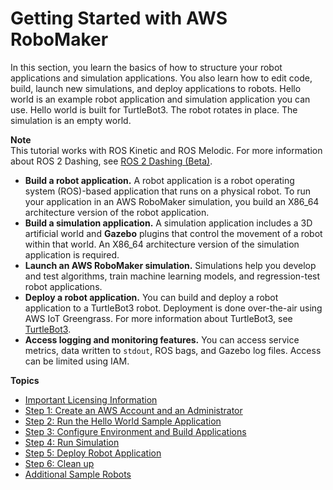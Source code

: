 # Getting Started with AWS RoboMaker<a name="getting-started"></a>

In this section, you learn the basics of how to structure your robot applications and simulation applications\. You also learn how to edit code, build, launch new simulations, and deploy applications to robots\. Hello world is an example robot application and simulation application you can use\. Hello world is built for TurtleBot3\. The robot rotates in place\. The simulation is an empty world\.

**Note**  
This tutorial works with ROS Kinetic and ROS Melodic\. For more information about ROS 2 Dashing, see [ROS 2 Dashing \(Beta\)](robomaker-ros2-beta.md)\.
+  **Build a robot application\.** A robot application is a robot operating system \(ROS\)\-based application that runs on a physical robot\. To run your application in an AWS RoboMaker simulation, you build an X86\_64 architecture version of the robot application\. 
+  **Build a simulation application\.** A simulation application includes a 3D artificial world and **Gazebo** plugins that control the movement of a robot within that world\. An X86\_64 architecture version of the simulation application is required\. 
+  **Launch an AWS RoboMaker simulation\.** Simulations help you develop and test algorithms, train machine learning models, and regression\-test robot applications\.
+  **Deploy a robot application\.** You can build and deploy a robot application to a TurtleBot3 robot\. Deployment is done over\-the\-air using AWS IoT Greengrass\. For more information about TurtleBot3, see [TurtleBot3](https://www.turtlebot.com/)\. 
+  **Access logging and monitoring features\.** You can access service metrics, data written to `stdout`, ROS bags, and Gazebo log files\. Access can be limited using IAM\.

**Topics**
+ [Important Licensing Information](gs-info.md)
+ [Step 1: Create an AWS Account and an Administrator](gs-set-up.md)
+ [Step 2: Run the Hello World Sample Application](gs-build-rundemo.md)
+ [Step 3: Configure Environment and Build Applications](gs-build.md)
+ [Step 4: Run Simulation](gs-simulation.md)
+ [Step 5: Deploy Robot Application](gs-deploy.md)
+ [Step 6: Clean up](gs-cleanup.md)
+ [Additional Sample Robots](gs-tutorials.md)